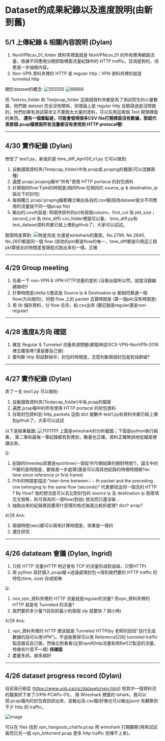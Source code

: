 # Dataset的成果紀錄以及進度說明(由新到舊)

## 5/1 上傳紀錄 & 相關內容說明 (Dylan)
1. NonVPNcsv_01_folder 資料夾裡面就是 NonVPNcsv_01 的所有應用網路流量，依據不同應用分開抓取裡面流量紀錄中的 HTTP traffic。目測是對的，待更進一步抽檢內容。
2. Non-VPN 資料夾裡的 HTTP 是 regular http；VPN 資料夾裡的就是 tunneled http

關於dataset的概念:
![555555](https://github.com/Computer-Networks-CO3005-Group3/Final_Project/assets/73822955/dc6f94af-9db7-456e-bd81-0f8b7203a0f6)
![66666](https://github.com/Computer-Networks-CO3005-Group3/Final_Project/assets/73822955/05a5cea3-042e-4850-b084-b47b7831adeb)

而 Testcsv_folder 和 Testpcap_folder 這兩個資料夾都是為了測試而生的小量數據，他們跟 dataset 完全沒有關係，但理論上是 regular http 且驗證過是沒問題的，你們如果有測試需求又不要跑太大量的資料，可以先用這兩個 Test 開頭裡面的東西。
**還有一個重點是，可能會發現很多CSV file打開裡面沒有數據，那就代表那個.pcap檔裡面所有流量都沒有使用到 HTTP protocal喔!**

---
## 4/30 實作紀錄 (Dylan)
修改了 test1.py，新版的是 time_diff_April30_v1.py 它可以做到:
1. 自動讀取資料夾(Testpcap_folder)中為.pcap或.pcapng的檔案(可以混雜兩種)
2. 遍歷.pcap/.pcapng檔中"所有"使用 HTTP portacal 的封包資料
3. 計算相同flow下pkt的時間差(相同flow:在相同的 source_ip & destination_ip 組合下的封包)
4. 每個獨立.pcap/.pcapng檔都獨立輸出各自的.csv檔(因為dataset是分不同應用的流量就不同一個pcap file)
5. 輸出的.csv內容是: 照順序排列的pi(有兩個column，first_col 為 pkt_size；second_col 為 time_diff) csv_folder裡面可以看。
time_diff.py和test_dataset資料夾都已經上傳到github了。大家可以試試。


驗證時差算對:
![時差完成](https://github.com/Computer-Networks-CO3005-Group3/Final_Project/assets/73822955/83a4b9e8-d649-493d-a495-d25fbe0ad872)
左邊是wireshark的畫面，No.2796, No.2840, No.2851都是同一個 flow (其他的pkt都是flow的唯一，time_diff都是0)用這三個pkt算彼此的時間差會跟程式跑出來的一樣。正確

---
## 4/29 Group meeting
1. 先看一下 non-VPN & VPN HTTP流量的差別 (沒看出個所以然，就當沒錯繼續做吧!)
2. 計算時間差(delta t)應該是 Source ip & Destination ip 都相同算通一個 flow(方向相同)，同個 flow 上的 packet 去算時間差 (第一個pkt沒有時間差)
3. 用 lib 儲存資料，分 flow 去存，給.csv出來 (要記錄是regular還是non-regular)

---
## 4/28 進度&方向 確認
1. 確定 Regular & Tunneled 流量來源問題(都能夠從ISCX-VPN-NonVPN-2016裡去獲取嗎?還是要自己做)
2. 要判斷 http 對話群組中，封包的時間差。怎麼判斷兩個封包是對話群組?

---
## 4/27 實作紀錄 (Dylan)
弄了一支 test1.py 可以做到:
1. 自動讀取資料夾(Testpcap_folder)中為.pcap的檔案
2. 遍歷.pcap檔中的所有使用 HTTP portacal 的封包資料
3. 存取封包資料到 http_packets 這個 dict 變數中
test1.py和資料夾都已經上傳到github了。大家可以試試

以下是結果截圖:
![111111111](https://github.com/Computer-Networks-CO3005-Group3/Final_Project/assets/73822955/11f551f4-ae38-4fec-a58a-72b88caf9f66)
上圖是wireshark的分析截圖；下面是python執行結果。
第二筆和最後一筆紀錄都有對應到，數量也正確。資料正確無誤地從檔案裡讀出來。

Q:
1. 紀錄的timestep其實是epchtime(一個從1970開始算的絕對時間?)，論文中的Pi要的是時間差，要做進一步處理(還是可以用其他紀錄的特徵時間做?ex: time since reference or first frame)
2. Pi中的時間差描述:"inter–time between i − th packet and the preceding one belonging to the same flow (seconds)" 代表要找出同一個流的 HTTP ? By How? 我的想法是可以去比對封包的 source ip 及 destination ip 若兩項交叉相等，則可視為同一個flow(對話) 想法而已還沒做...
3. 抽取出來的紀錄應該要用什麼樣的格式後面比較好處理? dict? array?

4/28 Ans:
1. 兩個時間(sec)都可以用來計算時間差，效果是一樣的
2. 還在研究

---
## 4/26 datateam 會議 (Dylan, Ingrid)
1. 只抓 HTTP 流量(HTTP 附近會有 TCP 的流量形成對話組，只管HTTP)
2. 用 python 寫好讀入.pcap檔->過濾處理封包->得到我們要的 HTTP traffic 的特性(time, size) 存成矩陣

Q:
1. non_vpn_資料夾裡的 HTTP 流量就是regular的流量? 而vpn_資料夾裡的 HTTP 就是有 Tunneled 的流量?
2. 我們要抓多少量?(目前抓最小的兩個 zip 就要快 7 個小時)

4/28 Ans:
1. vpn_資料夾裡的 HTTP 應該就是 Tunneled HTTP(by 老師的回信"自行生成數據的話可以用VPN")。不過我覺得可以用 Reference[2]的 tunneled traffic 製造器去自己做，然後比對看看(比對vpn的http流量和用Ref[2]製造的流量，特徵有什麼不一樣) **待確認**
2. 盡量多抓，越多越好

---
## 4/26 dataset progress record (Dylan)

目前我已經從 (https://www.unb.ca/cic/datasets/vpn.html) 把其中一個資料流的檔案抓下來了(VPN-PCAPs-01)。
用 Wireshark 裡面的 tshark，我可以把.pcap檔內的封包資訊抓出來，並輸出為.csv檔(好像也可以輸出json)
有觀察到不少 http 的 traffic。

![image](https://github.com/Computer-Networks-CO3005-Group3/Final_Project/assets/73822955/b6792f1d-1070-4a17-83ee-28edb7041a6e)

可以在 files 找到 vpn_hangouts_chat1a.pcap 用 wireshark 打開觀察(用來試試看而已另一個 vpn_bittorrent.pcap 更多 http traffic 但傳不上來)。
